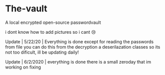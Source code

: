 # The-vault
A local encrypted open-source passwordvault

i dont know how to add pictures so i cant :cry:

Update | 5/22/20 | Everything is done except for reading the passwords from file
you can do this from the decryption a deserilazation classes so its not too dificult, ill be updating daily!


Update | 6/2/2020 | everything is done there is a small zeroday that im working on fixing
